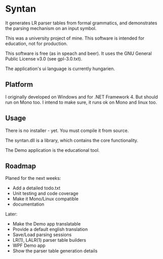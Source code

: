 Syntan
======

It generates LR parser tables from formal grammatics, and demonstrates the parsing mechanism on an input symbol.

This was a university project of mine. This software is intended for education, not for production.

This software is free (as in speach and beer). It uses the GNU General Public License v3.0 (see gpl-3.0.txt).

The application's ui language is currently hungarien.


Platform
--------

I originally developed on Windows and for .NET Framework 4. But should run on Mono too. I intend to make sure, it runs ok on Mono and linux too.


Usage
-----

There is no installer - yet. You must compile it from source.

The syntan.dll is a library, which contains the core functionality.

The Demo application is the educational tool.


Roadmap
-------
Planed for the next weeks:
* Add a detailed todo.txt
* Unit testing and code coverage 
* Make it Mono/Linux compatible
* documentation

Later:
* Make the Demo app translatable
* Provide a default english translation
* Save/Load parsing sessions
* LR(1), LALR(1) parser table builders
* WPF Demo app
* Show the parser table generation details
